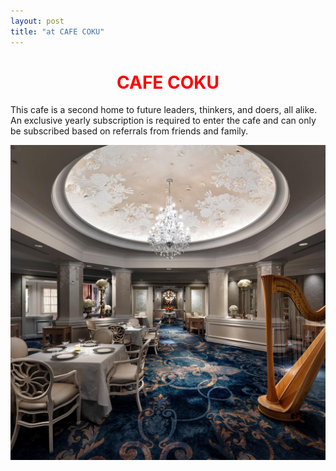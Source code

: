 ```yaml
---
layout: post
title: "at CAFE COKU"
---
```


<h1 align="center">
<span style="color:red">CAFE COKU</span> 
</h1>

This cafe is a second home to future leaders, thinkers, and doers, all alike. An exclusive yearly subscription is required to enter the cafe and can only be subscribed based on referrals from friends and family.

<p align="center">

![images](assets/images/restaurant.jpeg)
</p>






